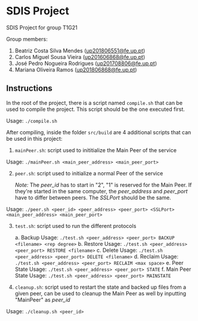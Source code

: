 # SDIS Project

SDIS Project for group T1G21

Group members:

1. Beatriz Costa Silva Mendes (up201806551@fe.up.pt)
2. Carlos Miguel Sousa Vieira (up201606868@fe.up.pt)
3. José Pedro Nogueira Rodrigues (up201708806@fe.up.pt)
4. Mariana Oliveira Ramos (up201806868@fe.up.pt)

## Instructions

In the root of the project, there is a script named `compile.sh` that can be used to compile the project. This script should be the one executed first.

Usage: `./compile.sh`

After compiling, inside the folder `src/build` are 4 additional scripts that can be used in this project:

1. `mainPeer.sh`: script used to inititialize the Main Peer of the service

Usage: `./mainPeer.sh <main_peer_address> <main_peer_port>`

2. `peer.sh`: script used to initialize a normal Peer of the service

    _Note:_ The _peer_id_ has to start in "2", "1" is reserved for the Main Peer. If they're started in the same computer, the _peer_address_ and _peer_port_ have to differ between peers. The _SSLPort_ should be the same.

Usage: `./peer.sh <peer_id> <peer_address> <peer_port> <SSLPort> <main_peer_address> <main_peer_port>`

3. `test.sh`: script used to run the different protocols

    a. Backup Usage: `./test.sh <peer_address> <peer_port> BACKUP <filename> <rep degree>`
    b. Restore Usage: `./test.sh <peer_address> <peer_port> RESTORE <filename>`
    c. Delete Usage: `./test.sh <peer_address> <peer_port> DELETE <filename>`
    d. Reclaim Usage: `./test.sh <peer_address> <peer_port> RECLAIM <max space>`
    e. Peer State Usage: `./test.sh <peer_address> <peer_port> STATE`
    f. Main Peer State Usage: `./test.sh <peer_address> <peer_port> MAINSTATE`

4. `cleanup.sh`: script used to restart the state and backed up files from a given peer, can be used to cleanup the Main Peer as well by inputting "MainPeer" as _peer_id_

Usage: `./cleanup.sh <peer_id>`

